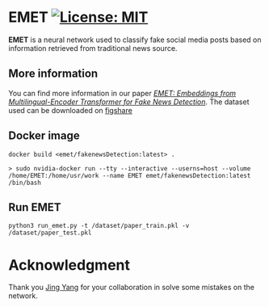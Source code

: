 # EMET [![License: MIT](https://img.shields.io/badge/License-MIT-blue.svg)](https://opensource.org/licenses/MIT)

**EMET** is a neural network used to classify fake social media posts based on information retrieved from traditional news source.

## More information

You can find more information in our paper [_EMET: Embeddings from Multilingual-Encoder Transformer for Fake News Detection_](https://ieeexplore.ieee.org/abstract/document/9054673).
The dataset used can be downloaded on [figshare](https://figshare.com/s/6aedbe9887ceeab64aea)

## Docker image

`docker build <emet/fakenewsDetection:latest> .`

	> sudo nvidia-docker run --tty --interactive --userns=host --volume /home/EMET:/home/usr/work --name EMET emet/fakenewsDetection:latest /bin/bash

## Run EMET

`python3 run_emet.py -t /dataset/paper_train.pkl -v /dataset/paper_test.pkl`

# Acknowledgment

Thank you [Jing Yang](https://github.com/Jinnab) for your collaboration in solve some mistakes on the network.